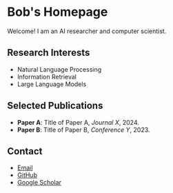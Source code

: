 # Bob's Homepage

Welcome! I am an AI researcher and computer scientist.

## Research Interests
- Natural Language Processing
- Information Retrieval
- Large Language Models

## Selected Publications
- **Paper A**: Title of Paper A, *Journal X*, 2024.
- **Paper B**: Title of Paper B, *Conference Y*, 2023.

## Contact
- [Email](mailto:youremail@example.com)
- [GitHub](https://github.com/yourusername)
- [Google Scholar](https://scholar.google.com/)
